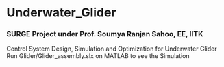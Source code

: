 # Underwater_Glider
### SURGE Project under Prof. Soumya Ranjan Sahoo, EE, IITK
Control System Design, Simulation and Optimization for Underwater Glider
Run Glider/Glider_assembly.slx on MATLAB to see the Simulation

